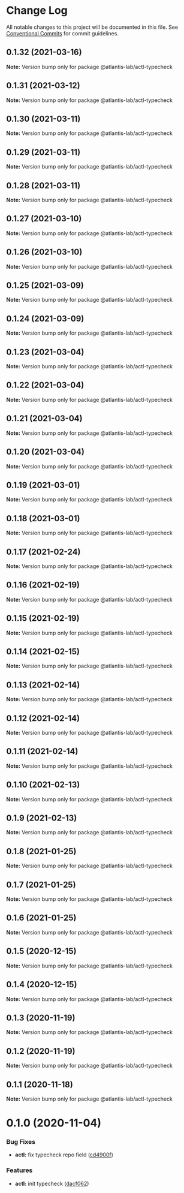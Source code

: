 # Change Log

All notable changes to this project will be documented in this file.
See [Conventional Commits](https://conventionalcommits.org) for commit guidelines.

## 0.1.32 (2021-03-16)

**Note:** Version bump only for package @atlantis-lab/actl-typecheck





## 0.1.31 (2021-03-12)

**Note:** Version bump only for package @atlantis-lab/actl-typecheck





## 0.1.30 (2021-03-11)

**Note:** Version bump only for package @atlantis-lab/actl-typecheck





## 0.1.29 (2021-03-11)

**Note:** Version bump only for package @atlantis-lab/actl-typecheck





## 0.1.28 (2021-03-11)

**Note:** Version bump only for package @atlantis-lab/actl-typecheck





## 0.1.27 (2021-03-10)

**Note:** Version bump only for package @atlantis-lab/actl-typecheck





## 0.1.26 (2021-03-10)

**Note:** Version bump only for package @atlantis-lab/actl-typecheck





## 0.1.25 (2021-03-09)

**Note:** Version bump only for package @atlantis-lab/actl-typecheck





## 0.1.24 (2021-03-09)

**Note:** Version bump only for package @atlantis-lab/actl-typecheck





## 0.1.23 (2021-03-04)

**Note:** Version bump only for package @atlantis-lab/actl-typecheck





## 0.1.22 (2021-03-04)

**Note:** Version bump only for package @atlantis-lab/actl-typecheck





## 0.1.21 (2021-03-04)

**Note:** Version bump only for package @atlantis-lab/actl-typecheck





## 0.1.20 (2021-03-04)

**Note:** Version bump only for package @atlantis-lab/actl-typecheck





## 0.1.19 (2021-03-01)

**Note:** Version bump only for package @atlantis-lab/actl-typecheck





## 0.1.18 (2021-03-01)

**Note:** Version bump only for package @atlantis-lab/actl-typecheck





## 0.1.17 (2021-02-24)

**Note:** Version bump only for package @atlantis-lab/actl-typecheck





## 0.1.16 (2021-02-19)

**Note:** Version bump only for package @atlantis-lab/actl-typecheck





## 0.1.15 (2021-02-19)

**Note:** Version bump only for package @atlantis-lab/actl-typecheck





## 0.1.14 (2021-02-15)

**Note:** Version bump only for package @atlantis-lab/actl-typecheck





## 0.1.13 (2021-02-14)

**Note:** Version bump only for package @atlantis-lab/actl-typecheck





## 0.1.12 (2021-02-14)

**Note:** Version bump only for package @atlantis-lab/actl-typecheck





## 0.1.11 (2021-02-14)

**Note:** Version bump only for package @atlantis-lab/actl-typecheck





## 0.1.10 (2021-02-13)

**Note:** Version bump only for package @atlantis-lab/actl-typecheck





## 0.1.9 (2021-02-13)

**Note:** Version bump only for package @atlantis-lab/actl-typecheck





## 0.1.8 (2021-01-25)

**Note:** Version bump only for package @atlantis-lab/actl-typecheck





## 0.1.7 (2021-01-25)

**Note:** Version bump only for package @atlantis-lab/actl-typecheck





## 0.1.6 (2021-01-25)

**Note:** Version bump only for package @atlantis-lab/actl-typecheck





## 0.1.5 (2020-12-15)

**Note:** Version bump only for package @atlantis-lab/actl-typecheck





## 0.1.4 (2020-12-15)

**Note:** Version bump only for package @atlantis-lab/actl-typecheck





## 0.1.3 (2020-11-19)

**Note:** Version bump only for package @atlantis-lab/actl-typecheck





## 0.1.2 (2020-11-19)

**Note:** Version bump only for package @atlantis-lab/actl-typecheck





## 0.1.1 (2020-11-18)

**Note:** Version bump only for package @atlantis-lab/actl-typecheck





# 0.1.0 (2020-11-04)


### Bug Fixes

* **actl:** fix typecheck repo field ([cd4900f](https://github.com/Atlantis-Lab/actl/commit/cd4900f7ee2e0ee2441a0848f20919e281de1869))


### Features

* **actl:** init typecheck ([dacf062](https://github.com/Atlantis-Lab/actl/commit/dacf0621afc69332048b74e27771eccbd13bf312))
